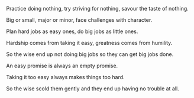 Practice doing nothing,
try striving for nothing,
savour the taste of nothing.

Big or small,
major or minor,
face challenges with character.

Plan hard jobs as easy ones,
do big jobs as little ones.

Hardship comes from taking it easy,
greatness comes from humility.

So the wise end up not doing big jobs
so they can get big jobs done.

An easy promise
is always an empty promise.

Taking it too easy
always makes things too hard.

So the wise scold them gently
and they end up having no trouble at all.
